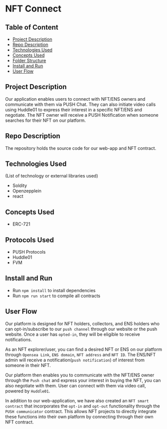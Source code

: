 
# NFT Connect


## Table of Content
- [Project Description](#project-description)
- [Repo Description](#repo-description)
- [Technologies Used](#technologies-used)
- [Concepts Used](#concepts-used)
- [Folder Structure](#a-typical-top-level-directory-layout)
- [Install and Run](#install-and-run)
- [User Flow](#user-flow)




## Project Description
Our application enables users to connect with NFT/ENS owners and communicate with them via PUSH Chat. They can also initiate video calls using Huddle01 to express their interest in a specific NFT/ENS and negotiate. The NFT owner will receive a PUSH Notification when someone searches for their NFT on our platform.

## Repo Description
The repository holds the source code for our web-app and NFT contract.

## Technologies Used 
(List of technology or external libraries used)
- Soldity
- Openzepplein
- react


## Concepts Used 
- ERC-721

## Protocols Used
- PUSH Protocols
- Huddle01
- FVM



## Install and Run

- Run `npm install` to install dependencies
- Run `npm run start` to compile all contracts

## User Flow

Our platform is designed for NFT holders, collectors, and ENS holders who can opt-in/subscribe to our `push channel` through our website or the push website. 
Once a user has `opted-in`, they will be eligible to receive notifications. 

As an NFT explorer/user, you can find a desired NFT or ENS on our platform through `Opensea Link`, `ENS domain`, `NFT address` and `NFT ID`. 
The ENS/NFT admin will receive a notification(`push notification`) of interest from someone in their NFT. 

Our platform then enables you to communicate with the NFT/ENS owner through the `Push chat` and express your interest in buying the NFT, you can also negotiate with them. User can connect with them via video call, powered by `Huddle01`. 

In addition to our web-application, we have also created an `NFT smart contract` that incorporates the `opt-in` and `opt-out` functionality through the `PUSH communicator` contract. This allows NFT projects to directly integrate these functions into their own platform by connecting through their own NFT contract. 





